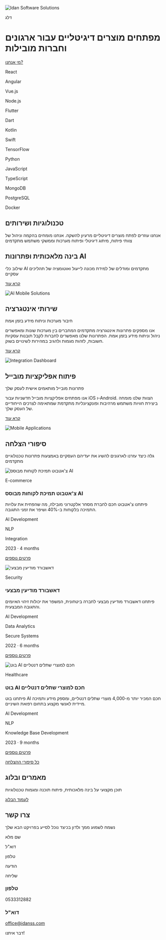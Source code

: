![Idan Software Solutions](https://idanss.com/assets/idan-logo-new-B-KKmdzJ.png)

דלג

# מפתחים מוצרים דיגיטליים עבור ארגונים וחברות מובילות

[מי אנחנו?](https://idanss.com/about)

React

Angular

Vue.js

Node.js

Flutter

Dart

Kotlin

Swift

TensorFlow

Python

JavaScript

TypeScript

MongoDB

PostgreSQL

Docker

## טכנולוגיות ושירותים

אנחנו עוזרים לפתח מוצרים דיגיטליים מרעיון להשקה. אנחנו מומחים בהקמה וניהול של צוותי פיתוח, מיתוג דיגיטלי ופיתוח מערכות וממשקי משתמש מתקדמים

## בינה מלאכותית ופתרונות AI

שילוב כלי AI מתקדמים ומודלים של למידת מכונה לייעול ואוטומציה של תהליכים עסקיים

[קרא עוד](https://idanss.com/service/ai)

![AI Mobile Solutions](https://idanss.com/assets/ai-phones-CM43inkz.png)

## שירותי אינטגרציה

חיבור מערכות וניתוח מידע בזמן אמת

אנו מספקים פתרונות אינטגרציה מתקדמים המחברים בין מערכות שונות ומאפשרים ניהול וניתוח מידע בזמן אמת. הפתרונות שלנו מאפשרים לחברות לקבל תובנות עסקיות חשובות, לזהות מגמות ולהגיב במהירות לשינויים בשוק.

[קרא עוד](https://idanss.com/service/integration)

![Integration Dashboard](https://idanss.com/assets/dashboard-D3uIPAsM.png)

## פיתוח אפליקציות מובייל

פתרונות מובייל מותאמים אישית לעסק שלך

אנו מפתחים אפליקציות מובייל חדשניות עבור iOS ו-Android. הצוות שלנו מומחה ביצירת חוויות משתמש מרהיבות ופונקציונליות מתקדמת שמתאימה לצרכים הייחודיים של העסק שלך.

[קרא עוד](https://idanss.com/service/mobile)

![Mobile Applications](https://idanss.com/assets/mobile-apps-DfgjJ_OV.png)

## סיפורי הצלחה

גלה כיצד עזרנו לארגונים להשיג את יעדיהם העסקיים באמצעות פתרונות טכנולוגיים מתקדמים

![צ'אטבוט תמיכת לקוחות מבוסס AI](https://images.unsplash.com/photo-1531746790731-6c087fecd65a)

E-commerce

### צ'אטבוט תמיכת לקוחות מבוסס AI

פיתחנו צ'אטבוט חכם לחברת מסחר אלקטרוני מובילה, מה שהפחית את עלויות התמיכה בלקוחות ב-40% ושיפר את זמני התגובה.

AI Development

NLP

Integration

2023 · 4 months

[פרטים נוספים](https://idanss.com/case-studies/ai-customer-support-chatbot)

![דאשבורד מודיעין מבצעי](https://images.unsplash.com/photo-1555066931-4365d14bab8c)

Security

### דאשבורד מודיעין מבצעי

פיתחנו דאשבורד מודיעין מבצעי לחברה ביטחונית, המשפר את יכולות זיהוי האיומים והתגובה המבצעית.

AI Development

Data Analytics

Secure Systems

2022 · 6 months

[פרטים נוספים](https://idanss.com/case-studies/security-intelligence-platform)

![בוט AI חכם למוצרי שתלים דנטליים](https://images.unsplash.com/photo-1576091160550-2173dba999ef)

Healthcare

### בוט AI חכם למוצרי שתלים דנטליים

פיתחנו בוט AI חכם המכיר יותר מ-4,000 מוצרי שתלים דנטליים, ומספק מידע ותמיכה מיידית לאנשי מקצוע בתחום רפואת השיניים.

AI Development

NLP

Knowledge Base Development

2023 · 9 months

[פרטים נוספים](https://idanss.com/case-studies/dental-implant-ai-bot)

[כל סיפורי ההצלחה](https://idanss.com/case-studies)

## מאמרים ובלוג

תוכן מקצועי על בינה מלאכותית, פיתוח תוכנה ומגמות טכנולוגיות

[לעמוד הבלוג](https://idanss.com/blog)

## צרו קשר

נשמח לשמוע ממך ולדון בכיצד נוכל לסייע בפרויקט הבא שלך

שם מלא

דוא"ל

טלפון

הודעה

שליחה

### טלפון

0533312882

### דוא"ל

office@idanss.com

דבר איתנו!